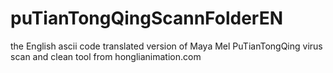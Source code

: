 # puTianTongQingScannFolderEN
the English ascii code translated version of Maya Mel PuTianTongQing virus scan and clean tool from honglianimation.com
